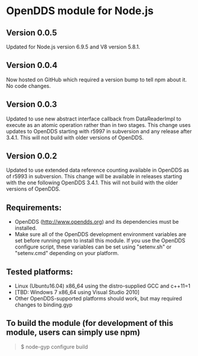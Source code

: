 # OpenDDS module for Node.js

## Version 0.0.5

Updated for Node.js version 6.9.5 and V8 version 5.8.1.

## Version 0.0.4

Now hosted on GitHub which required a version bump to tell npm about it.
No code changes.

## Version 0.0.3

Updated to use new abstract interface callback from DataReaderImpl to
execute as an atomic operation rather than in two stages.  This change
uses updates to OpenDDS starting with r5997 in subversion and any release
after 3.4.1.  This will not build with older versions of OpenDDS.

## Version 0.0.2

Updated to use extended data reference counting available in OpenDDS as
of r5993 in subversion.  This change will be available in releases
starting with the one following OpenDDS 3.4.1.  This will not build with
the older versions of OpenDDS.

## Requirements:
* OpenDDS (http://www.opendds.org) and its dependencies must be installed.
* Make sure all of the OpenDDS development environment variables are set before running npm to install this module.  If you use the OpenDDS configure script, these variables can be set using "setenv.sh" or "setenv.cmd" depending on your platform.

## Tested platforms:
* Linux (Ubuntu16.04) x86_64 using the distro-supplied GCC and c++11=1
* [TBD: Windows 7 x86_64 using Visual Studio 2010]
* Other OpenDDS-supported platforms should work, but may required changes to binding.gyp

## To build the module (for development of this module, users can simply use npm)
> $ node-gyp configure build
